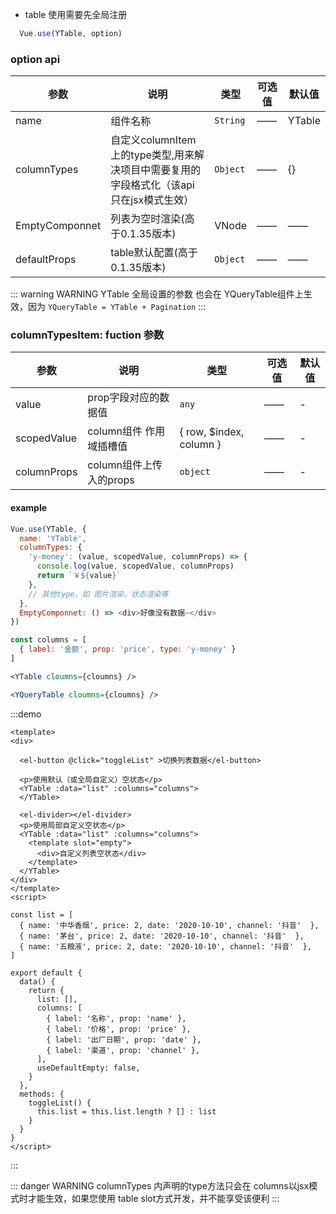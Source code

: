 * table 使用需要先全局注册

```js
  Vue.use(YTable, option)
```

### option api

| 参数 | 说明 | 类型       | 可选值      |  默认值  |
| ---- | ---- | --------- | ---------- | ------- |
| name | 	组件名称  | `String`  | —— | YTable | 
| columnTypes | 自定义columnItem上的type类型,用来解决项目中需要复用的字段格式化（该api只在jsx模式生效）  | `Object`  | —— | {} | 
| EmptyComponnet | 	列表为空时渲染(高于0.1.35版本)  | VNode  | —— | —— |
| defaultProps | 	table默认配置(高于0.1.35版本)  | `Object`  | —— | —— | 

::: warning WARNING
YTable 全局设置的参数 也会在 YQueryTable组件上生效，因为 `YQueryTable = YTable + Pagination`
:::

### columnTypesItem: fuction 参数
| 参数 | 说明 | 类型       | 可选值      |  默认值  |
| ---- | ---- | --------- | ---------- | ------- |
| value | prop字段对应的数据值  | `any`  | —— | - | 
| scopedValue | column组件 作用域插槽值  | { row, $index, column }  | —— | - | 
| columnProps | column组件上传入的props   | `object`  | —— | - | 

#### example

```js
Vue.use(YTable, {
  name: 'YTable',
  columnTypes: {
    'y-money': (value, scopedValue, columnProps) => {
      console.log(value, scopedValue, columnProps)
      return `￥${value}`
    },
    // 其他type，如 图片渲染，状态渲染等
  },
  EmptyComponnet: () => <div>好像没有数据~</div>
})
```

```jsx
const columns = [
  { label: '金额', prop: 'price', type: 'y-money' }
]

<YTable cloumns={cloumns} />

<YQueryTable cloumns={cloumns} />
```

:::demo
```vue
<template>
<div>

  <el-button @click="toggleList" >切换列表数据</el-button>

  <p>使用默认（或全局自定义）空状态</p>
  <YTable :data="list" :columns="columns">
  </YTable>

  <el-divider></el-divider>
  <p>使用局部自定义空状态</p>
  <YTable :data="list" :columns="columns">
    <template slot="empty">
      <div>自定义列表空状态</div>
    </template>
  </YTable>
</div>
</template>
<script>

const list = [
  { name: '中华香烟', price: 2, date: '2020-10-10', channel: '抖音'  },
  { name: '茅台', price: 2, date: '2020-10-10', channel: '抖音'  },
  { name: '五粮液', price: 2, date: '2020-10-10', channel: '抖音'  },
]

export default {
  data() {
    return {
      list: [],
      columns: [
        { label: '名称', prop: 'name' },
        { label: '价格', prop: 'price' },
        { label: '出厂日期', prop: 'date' },
        { label: '渠道', prop: 'channel' },
      ],
      useDefaultEmpty: false,
    }
  },
  methods: {
    toggleList() {
      this.list = this.list.length ? [] : list
    }
  }
}
</script>
```
:::

::: danger WARNING
columnTypes 内声明的type方法只会在 columns以jsx模式时才能生效，如果您使用 table slot方式开发，并不能享受该便利
:::